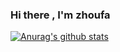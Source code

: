 ### Hi there , I'm zhoufa


[![Anurag's github stats](https://github-readme-stats.vercel.app/api?username=zhoufa&show_icons=true&theme=radical&repo=github-readme-stats)](https://github.com/anuraghazra/github-readme-stats)


